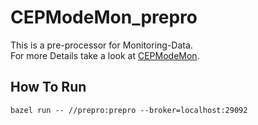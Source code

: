 # CEPModeMon_prepro
This is a pre-processor for Monitoring-Data.  
For more Details take a look at [CEPModeMon](https://github.com/skydivin4ng3l/cepModelingMonitor).

## How To Run
```shell script
bazel run -- //prepro:prepro --broker=localhost:29092
```
